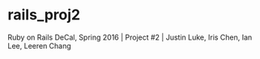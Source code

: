 # rails_proj2
Ruby on Rails DeCal, Spring 2016 | Project #2 | Justin Luke, Iris Chen, Ian Lee, Leeren Chang
